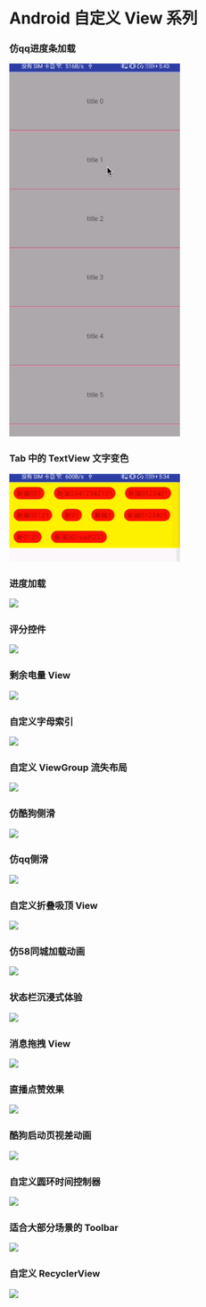 # Android 自定义 View 系列

### 仿qq进度条加载

<div align=left> <img src=images/ceiling.gif /> </div>

### Tab 中的 TextView 文字变色

<div align=left> <img src=images/tag_layout.gif /> </div>

### 进度加载

<div align=left> <img src=https://raw.githubusercontent.com/checkFang/img/master/preview3.gif /> </div>

### 评分控件

<div align=left> <img src=https://raw.githubusercontent.com/checkFang/img/master/preview4.gif /> </div>

### 剩余电量 View

<div align=left> <img src=https://raw.githubusercontent.com/checkFang/img/master/preview5-2.gif /> </div>

### 自定义字母索引

<div align=left> <img src=https://raw.githubusercontent.com/checkFang/img/master/preview6.gif /> </div>

### 自定义 ViewGroup 流失布局

<div align=left> <img src=https://raw.githubusercontent.com/checkFang/img/master/preview7.gif /> </div>

### 仿酷狗侧滑

<div align=left> <img src=https://raw.githubusercontent.com/checkFang/img/master/preview8-2.gif /> </div>

### 仿qq侧滑

<div align=left> <img src=https://raw.githubusercontent.com/checkFang/img/master/preview9.gif /> </div>

### 自定义折叠吸顶 View

<div align=left> <img src=https://raw.githubusercontent.com/checkFang/img/master/preview10.gif /> </div>

### 仿58同城加载动画

<div align=left> <img src=https://raw.githubusercontent.com/checkFang/img/master/preview11.gif /> </div>

### 状态栏沉浸式体验

<div align=left> <img src=https://raw.githubusercontent.com/checkFang/img/master/20201113174401.png /> </div>

### 消息拖拽 View

<div align=left> <img src=https://raw.githubusercontent.com/checkFang/img/master/preview12.gif /> </div>

### 直播点赞效果

<div align=left> <img src=https://raw.githubusercontent.com/checkFang/img/master/preview13.gif /> </div>

### 酷狗启动页视差动画

<div align=left> <img src=https://raw.githubusercontent.com/checkFang/img/master/preview14.gif /> </div>

### 自定义圆环时间控制器

<div align=left> <img src=https://raw.githubusercontent.com/checkFang/img/master/preview17.gif /> </div>

### 适合大部分场景的 Toolbar

<div align=left> <img src=https://raw.githubusercontent.com/checkFang/img/master/20201113175525.png /> </div>

### 自定义 RecyclerView

<div align=left> <img src=https://raw.githubusercontent.com/checkFang/img/master/20201113175641.png /> </div>

